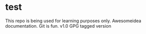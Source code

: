test
====
This repo is being used for learning purposes only.
Awesomeidea documentation.
Git is fun.
v1.0 GPG tagged version
